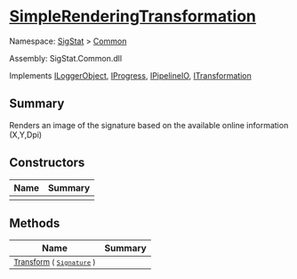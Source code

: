 # [SimpleRenderingTransformation](./SimpleRenderingTransformation.md)

Namespace: [SigStat]() > [Common](./README.md)

Assembly: SigStat.Common.dll

Implements [ILoggerObject](./ILoggerObject.md), [IProgress](./Helpers/IProgress.md), [IPipelineIO](./Pipeline/IPipelineIO.md), [ITransformation](./ITransformation.md)

## Summary
Renders an image of the signature based on the available online information (X,Y,Dpi)

## Constructors

| Name | Summary | 
| --- | --- | 
| <sub></sub> | <sub></sub> | <br>


## Methods

| Name | Summary | 
| --- | --- | 
| <sub>[Transform](./Methods/SimpleRenderingTransformation-100663459.md) ( [`Signature`](./Signature.md) )</sub> | <sub></sub> | <br>


